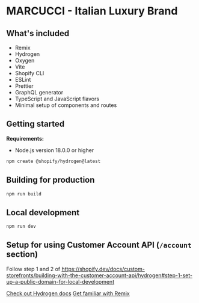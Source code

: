 # MARCUCCI - Italian Luxury Brand

## What's included

- Remix
- Hydrogen
- Oxygen
- Vite
- Shopify CLI
- ESLint
- Prettier
- GraphQL generator
- TypeScript and JavaScript flavors
- Minimal setup of components and routes

## Getting started

**Requirements:**

- Node.js version 18.0.0 or higher

```bash
npm create @shopify/hydrogen@latest
```

## Building for production

```bash
npm run build
```

## Local development

```bash
npm run dev
```

## Setup for using Customer Account API (`/account` section)

Follow step 1 and 2 of <https://shopify.dev/docs/custom-storefronts/building-with-the-customer-account-api/hydrogen#step-1-set-up-a-public-domain-for-local-development>

[Check out Hydrogen docs](https://shopify.dev/custom-storefronts/hydrogen)
[Get familiar with Remix](https://remix.run/docs/en/v1)
